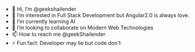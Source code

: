 - 👋 Hi, I’m @geekshailender
- 👀 I’m interested in Full Stack Development but Angular2.0 is always love.
- 🌱 I’m currently learning AI 
- 💞️ I’m looking to collaborate on Modern Web Technologies
- 📫 How to reach me @geekShailender
- ⚡ Fun fact: Developer may lie but code don't

<!---
geekshailender/geekshailender is a ✨ special ✨ repository because its `README.md` (this file) appears on your GitHub profile.
You can click the Preview link to take a look at your changes.
--->
